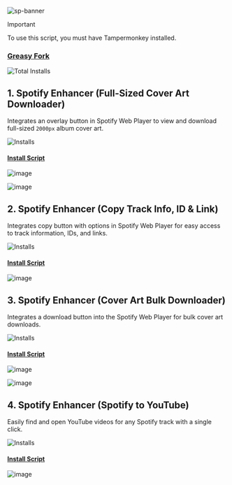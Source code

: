 ![sp-banner](https://github.com/user-attachments/assets/f2230ad6-6c6f-4d93-bcd2-d2c8413967e0)

> [!IMPORTANT]
> To use this script, you must have Tampermonkey installed.

### [Greasy Fork](https://greasyfork.org/en/users/1382928-exyezed)

![Total Installs](https://img.shields.io/badge/dynamic/json?color=%230072C6&label=Total%20Installs&query=$&url=https://forksinstalls.vercel.app/total/greasyfork.org/en/users/1382928-exyezed)

## 1. Spotify Enhancer (Full-Sized Cover Art Downloader)

Integrates an overlay button in Spotify Web Player to view and download full-sized `2000px` album cover art.

![Installs](https://img.shields.io/badge/dynamic/json?color=%232ea44f&label=Installs&query=$&url=https://forksinstalls.vercel.app/greasyfork.org/en/scripts/514396-spotify-enhancer-full-sized-cover-art-downloader)

#### [Install Script](https://update.greasyfork.org/scripts/514396/Spotify%20Enhancer%20%28Full-Sized%20Cover%20Art%20Downloader%29.user.js)

![image](https://github.com/user-attachments/assets/706fefb3-bba8-4cf4-8c80-33659f760065)

![image](https://github.com/user-attachments/assets/1f345d1c-52e7-481d-b3e1-62638bd3687f)

## 2. Spotify Enhancer (Copy Track Info, ID & Link)

Integrates copy button with options in Spotify Web Player for easy access to track information, IDs, and links.

![Installs](https://img.shields.io/badge/dynamic/json?color=%232ea44f&label=Installs&query=$&url=https://forksinstalls.vercel.app/greasyfork.org/en/scripts/514706-spotify-enhancer-copy-track-info-id-link)

#### [Install Script](https://update.greasyfork.org/scripts/514706/Spotify%20Enhancer%20%28Copy%20Track%20Info%2C%20ID%20%20Link%29.user.js)

![image](https://github.com/user-attachments/assets/a432bc3f-27c8-47d6-9b5a-c7a8969457d4)

## 3. Spotify Enhancer (Cover Art Bulk Downloader)

Integrates a download button into the Spotify Web Player for bulk cover art downloads.

![Installs](https://img.shields.io/badge/dynamic/json?color=%232ea44f&label=Installs&query=$&url=https://forksinstalls.vercel.app/greasyfork.org/en/scripts/514421-spotify-enhancer-cover-art-bulk-downloader)

#### [Install Script](https://update.greasyfork.org/scripts/514421/Spotify%20Enhancer%20%28Cover%20Art%20Bulk%20Downloader%29.user.js)

![image](https://github.com/user-attachments/assets/2b19bc60-0318-45a5-b2a2-9b94144e4f45)

![image](https://github.com/user-attachments/assets/f01633f9-72b9-41ea-85bd-0368493087c2)

## 4. Spotify Enhancer (Spotify to YouTube)

Easily find and open YouTube videos for any Spotify track with a single click.

![Installs](https://img.shields.io/badge/dynamic/json?color=%232ea44f&label=Installs&query=$&url=https://forksinstalls.vercel.app/greasyfork.org/en/scripts/519979-spotify-enhancer-spotify-to-youtube)

#### [Install Script](https://update.greasyfork.org/scripts/519979/Spotify%20Enhancer%20%28Spotify%20to%20YouTube%29.user.js)

![image](https://github.com/user-attachments/assets/e9ffcb64-d9d6-41dd-a9a7-18a4c383b71e)
